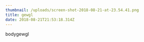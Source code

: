 ```yaml
---
thumbnail: /uploads/screen-shot-2018-08-21-at-23.54.41.png
title: gewgl
date: 2018-08-21T21:53:18.314Z
---
```

bodygewgl
